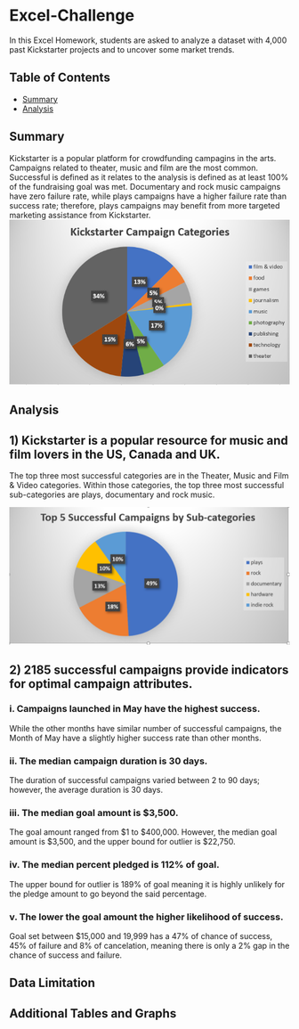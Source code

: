 # Excel-Challenge
In this Excel Homework, students are asked to analyze a dataset with 4,000 past Kickstarter projects and to uncover some market trends.

## Table of Contents ##
* [Summary](https://github.com/adriana-icasiano/Excel-challenge#Summary)
* [Analysis](https://github.com/adriana-icasiano/Excel-challenge#Analysis)
## Summary ##
Kickstarter is a popular platform for crowdfunding campagins in the arts. Campaigns related to theater, music and film are the most common. Successful is defined as it relates to the analysis is defined as at least 100% of the fundraising goal was met. Documentary and rock music campaigns have zero failure rate, while plays campaigns have a higher failure rate than success rate; therefore, plays campaigns may benefit from more targeted marketing assistance from Kickstarter.
![Catgories](https://github.com/adriana-icasiano/Excel-Challenge/blob/cce5d3a6fa0b35be53788bcf22b3bdf1836cbe94/Chart%202.PNG)

## Analysis ##
## 1) Kickstarter is a popular resource for music and film lovers in the US, Canada and UK. ##
The top three most successful categories are in the Theater, Music and Film & Video categories. Within those categories, the top three most successful sub-categories are plays, documentary and rock music. 

![Successful Campaign](https://github.com/adriana-icasiano/Excel-Challenge/blob/00ecb8fef9cd933315d3032c1d1ba0903b5f1aa7/Chart%201.PNG)

## 2) 2185 successful campaigns provide indicators for optimal campaign attributes. ##
 ### i.	Campaigns launched in May have the highest success. ###   
 While the other months have similar number of successful campaigns, the Month of May have a slightly higher success rate than other months. 
 ### ii. The median campaign duration is 30 days. ### 
 The duration of successful campaigns varied between 2 to 90 days; however, the average duration is 30 days.
 ### iii.	The median goal amount is $3,500. ### 
 The goal amount ranged from $1 to $400,000. However, the median goal amount is $3,500, and the upper bound for outlier is $22,750.
 ### iv.	The median percent pledged is 112% of goal. ### 
 The upper bound for outlier is 189% of goal meaning it is highly unlikely for the pledge amount to go beyond the said percentage.
 ### v.	The lower the goal amount the higher likelihood of success. ### 
 Goal set between $15,000 and 19,999 has a 47% of chance of success, 45% of failure and 8% of cancelation, meaning there is only a 2% gap in the chance of success and failure. 


## Data Limitation ##

## Additional Tables and Graphs ##
